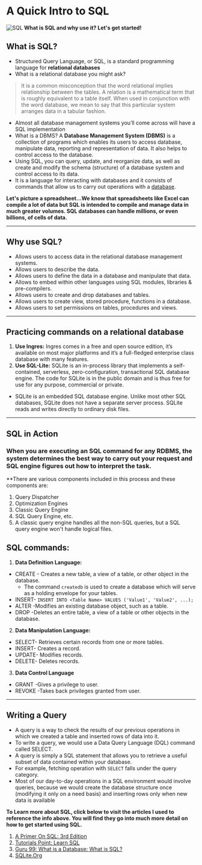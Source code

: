 # A Quick Intro to SQL 
![SQL](https://encrypted-tbn0.gstatic.com/images?q=tbn%3AANd9GcTQU44Ntv-EdtPTsURwsAdFKgpHPmu-t4KFxQ&usqp=CAU)
**What is SQL and why use it? Let's get started!**

## What is SQL?
* Structured Query Language, or SQL, is a standard programming language for **relational databases**
* What is a relational database you might ask?

>It is a common misconception that the word relational implies relationship between the tables. A relation is a mathematical term that is roughly equivalent to a table itself. When used
in conjunction with the word database, we mean to say that this particular system arranges data in a tabular fashion.
>
* Almost all database management systems you’ll come across will have a SQL implementation
* What is a DBMS? A **Database Management System (DBMS)** is a collection of programs which enables its users to access database, manipulate data, reporting and representation of data. It also helps to control access to the database.
* Using SQL, you can query, update, and reorganize data, as well as create and modify the schema (structure) of a database system and control access to its data.
* It is a language for interacting with databases and it consists of commands that allow us to carry out operations with a [database](https://www.guru99.com/introduction-to-database-sql.html).


**Let's picture a spreadsheet...We know that spreadsheets like  Excel can compile a lot of data but SQL is intended to compile and manage data in much greater volumes. SQL databases can handle millions, or even billions, of cells of data.**

---------

## Why use SQL?
* Allows users to access data in the relational database management systems.
* Allows users to describe the data.
* Allows users to define the data in a database and manipulate that data.
* Allows to embed within other languages using SQL modules, libraries & pre-compilers.
* Allows users to create and drop databases and tables.
* Allows users to create view, stored procedure, functions in a database.
* Allows users to set permissions on tables, procedures and views.

-----

## Practicing commands on a relational database 
1. **Use Ingres:** Ingres comes in a free and open source edition, it’s available on most major platforms and it’s a full-fledged
enterprise class database with many features.
1. **Use SQL-Lite:** SQLite is an in-process library that implements a self-contained, serverless, zero-configuration, transactional SQL database engine. The code for SQLite is in the public domain and is thus free for use for any purpose, commercial or private. 
 * SQLite is an embedded SQL database engine. Unlike most other SQL databases, SQLite does not have a separate server process. SQLite reads and writes directly to ordinary disk files.

 ------

## SQL in Action
### When you are executing an SQL command for any RDBMS, the system determines the best way to carry out your request and SQL engine figures out how to interpret the task.

**There are various components included in this process and these components are:

1. Query Dispatcher
1. Optimization Engines
1. Classic Query Engine
1. SQL Query Engine, etc.
1. A classic query engine handles all the non-SQL queries, but a SQL query engine won't handle logical files.

## SQL commands:

1. **Data Definition Language:**
* CREATE - Creates a new table, a view of a table, or other object in the database.
  * The command `createdb` is used to create a database which will serve as a holding envelope for your tables.
* INSERT- ```INSERT INTO <Table Name>
 VALUES ('Value1', 'Value2', ...);```
* ALTER -Modifies an existing database object, such as a table.
* DROP -Deletes an entire table, a view of a table or other objects in the database.


2. **Data Manipulation Language:**
* SELECT- Retrieves certain records from one or more tables.
* INSERT- Creates a record.
* UPDATE- Modifies records.
* DELETE- Deletes records.

3. **Data Control Language**
* GRANT -Gives a privilege to user.
* REVOKE -Takes back privileges granted from user.
----

## Writing a Query
* A query is a way to check the results of our previous operations in which we created a table and inserted rows of data into it. 
* To write a query, we would use a Data Query Language (DQL) command called SELECT.
* A query is simply a SQL statement that allows you to retrieve a useful subset of data contained within your database. 
* For example, fetching operation with `SELECT` falls under the query category.
* Most of our day-to-day operations in a SQL environment would involve queries, because we would create the database structure once (modifying it only on a need basis) and inserting rows only
when new data is available
 
 **To Learn more about SQL, click below to visit the articles I used to reference the info above. You will find they go into much more detail on how to get started using SQL.**

 1. [A Primer On SQL: 3rd Edition](https://openlibra.com/en/book/download/a-primer-on-sql-3rd-edition)
 1. [Tutorials Point: Learn SQL](https://www.tutorialspoint.com/sql/sql-overview.htm)
 1. [Guru 99: What is a Database: What is SQL?](https://www.guru99.com/introduction-to-database-sql.html)
 1. [SQLite.Org](https://www.sqlite.org/about.html)
